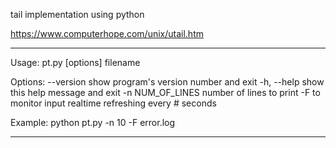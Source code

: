 tail implementation using python

https://www.computerhope.com/unix/utail.htm

------------------------------------------------------------------------
Usage: pt.py [options] filename

Options:
  --version        show program's version number and exit
  -h, --help       show this help message and exit
  -n NUM_OF_LINES  number of lines to print
  -F               to monitor input realtime refreshing every # seconds

Example: python pt.py -n 10 -F error.log

-------------------------------------------------------------------------


